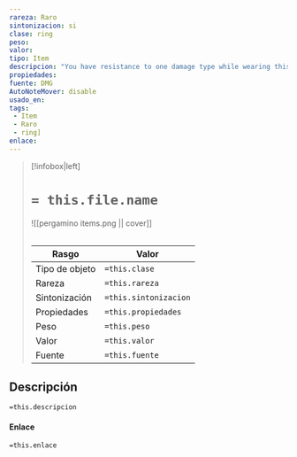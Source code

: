 ```yaml
---
rareza: Raro
sintonizacion: si
clase: ring
peso: 
valor: 
tipo: Item
descripcion: "You have resistance to one damage type while wearing this ring. The gem in the ring indicates the type, which the DM chooses or determines randomly. d10Damage TypeGem1AcidPearl2ColdTourmaline3FireGarnet4ForceSapphire5LightningCitrine6NecroticJet7PoisonAmethyst8PsychicJade9RadiantTopaz10ThunderSpinelMultiple variations of this item exist, as listed below:Ring of Acid ResistanceRing of Cold ResistanceRing of Fire ResistanceRing of Force ResistanceRing of Lightning ResistanceRing of Necrotic ResistanceRing of Poison ResistanceRing of Psychic ResistanceRing of Radiant ResistanceRing of Thunder Resistance"
propiedades: 
fuente: DMG
AutoNoteMover: disable
usado_en:  
tags: 
 - Item
 - Raro
 - ring]
enlace: 
---
```


> [!infobox|left]
>  # `= this.file.name`
> ![[pergamino items.png || cover]]
> ######   
> |Rasgo | Valor |
> | --- | --- |
> | Tipo de objeto| `=this.clase`|
>  | Rareza| `=this.rareza`|
> | Sintonización | `=this.sintonizacion` |
> | Propiedades | `=this.propiedades` |
>  | Peso | `=this.peso` |
> | Valor | `=this.valor` |
> | Fuente | `=this.fuente` |


## Descripción
`=this.descripcion`

#### Enlace
`=this.enlace`